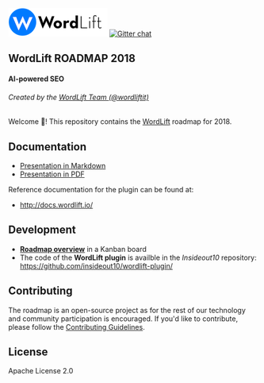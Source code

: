 <a href="https://wordlift.io"><img src="img/WordLift__logo--5.png"/></a>
[![Gitter chat](https://badges.gitter.im/gitterHQ/gitter.png)](https://gitter.im/wordlift/wordlift)<br/>

## WordLift ROADMAP 2018
#### AI-powered SEO
###### Created by the [WordLift Team (@wordliftit)](https://twitter.com/wordliftit)

Welcome 🖖! This repository contains the [WordLift](https://wordlift.io) roadmap for 2018.

## Documentation

- [Presentation in Markdown](https://github.com/wordlift/roadmap/blob/master/wordlift-roadmap-2018.md)
- [Presentation in PDF](https://github.com/wordlift/roadmap/blob/master/wordlift-roadmap-2018.pdf)

Reference documentation for the plugin can be found at:
- http://docs.wordlift.io/

## Development

- **[Roadmap overview](https://github.com/wordlift/roadmap/projects/1)** in a Kanban board 
- The code of the **WordLift plugin** is availble in the *Insideout10* repository:
https://github.com/insideout10/wordlift-plugin/

## Contributing

The roadmap is an open-source project as for the rest of our technology and community participation is encouraged.
If you'd like to contribute, please follow the [Contributing Guidelines](https://github.com/insideout10/wordlift-plugin/blob/develop/CONTRIBUTING.md).

## License

Apache License 2.0
